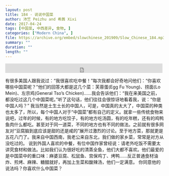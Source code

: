 ```yaml
---
layout: post
title: 184 - 说说中国菜
author: 沛竺 Peizhu and 希茜 Xixi
date: 2017-04-24
tags: [中国菜, 中西差异, 食物, ]
categories: ["Modern China", ]
file: https://archive.org/embed/slowchinese_201909/Slow_Chinese_184.mp3
summary: ""
duration: ""
length: ""
---
```


<iframe src="https://archive.org/embed/slowchinese_201909/Slow_Chinese_184.mp3" width="500" height="30" frameborder="0" webkitallowfullscreen="true" mozallowfullscreen="true" allowfullscreen></iframe>

有很多美国人跟我说过：“我很喜欢吃中餐！”每次我都会好奇地问他们：“你喜欢哪些中国菜呢？”他们的回答大都是这几个菜：芙蓉蛋(Egg Fu Young)、捞面(Lo Mein)、左宗鸡(General Tso’s Chicken)……我会告诉他们：“我在来美国之前，都没吃过这几个中国菜呢。”听了这句话，他们往往会很惊讶地看着我，说：“你是中国人吗？”
我当然是土生土长的中国人，可是，中国真的太大了，中国菜的种类也太多了，所以，每个中国人对于“中国菜”都有自己的定义。就拿一些传统食物来说吧，过年的时候，有的地方吃饺子，有的地方吃汤圆，有的吃年糕，还有的鸡鸭鱼肉什么都吃。甚至对于同一道菜，不同的地方也有不同的做法。之前就有很多网友对“豆腐脑到底应该是甜的还是咸的”展开过激烈的讨论。至于地方菜，那就更是五花八门了。我来自中国西南，我老公来自东北，我们做的家乡菜，常常是对方从没吃过的。
说到外国人喜欢的中餐，有位中国作家曾经说：请老外吃饭不需要太讲究食材和做法。比如我们认为很好吃的清蒸全鱼，他们大都不喜欢。他们最爱的是中国菜中的重口味：麻婆豆腐、松鼠鱼、宫保鸡丁、烤鸭……反正普通食材油炸、煎烤、麻辣、糖醋就好，再加上生菜和酸辣汤，他们一定满意。
你同意他的说法吗？你喜欢什么中国菜？
